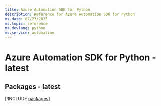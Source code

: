 ```yaml
---
title: Azure Automation SDK for Python
description: Reference for Azure Automation SDK for Python
ms.date: 07/23/2025
ms.topic: reference
ms.devlang: python
ms.service: automation
---
```

# Azure Automation SDK for Python - latest
## Packages - latest
[!INCLUDE [packages](automation-index.md)]